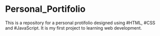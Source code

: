 # Personal_Portifolio
This is a repository for a personal protifolio designed using #HTML, #CSS and #JavaScript. It is my first project to learning web development.
